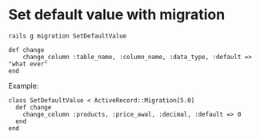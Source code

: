 # Set default value with migration

	rails g migration SetDefaultValue

	def change
	    change_column :table_name, :column_name, :data_type, :default => "what ever"
	end

Example:

	class SetDefaultValue < ActiveRecord::Migration[5.0]
	  def change
	    change_column :products, :price_awal, :decimal, :default => 0
	  end
	end	